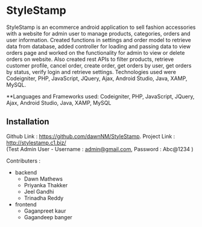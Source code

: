 # StyleStamp
StyleStamp is an ecommerce android application to sell fashion accessories with a website for admin user to manage products, categories, orders and user information. Created functions in settings and order model to retrieve data from database, added controller for loading and passing data to view orders page and worked on the functionality for admin to view or delete orders on website. Also created rest APIs to  filter products, retrieve customer profile, cancel order, create order, get orders by user, get orders by status, verify login and retrieve settings. Technologies used were Codeigniter, PHP, JavaScript, JQuery, Ajax, Android Studio, Java, XAMP, MySQL.

**Languages and Frameworks used: Codeigniter, PHP, JavaScript, JQuery, Ajax, Android Studio, Java, XAMP, MySQL

## Installation
Github Link : https://github.com/dawnNM/StyleStamp. 
Project Link : http://stylestamp.c1.biz/  
(Test Admin User - Username : admin@gmail.com, Password : Abc@1234 )

Contributers :
* backend
	* Dawn Mathews
	* Priyanka Thakker
	* Jeel Gandhi
	* Trinadha Reddy 
* frontend
	* Gaganpreet kaur
	* Gagandeep banger
	
